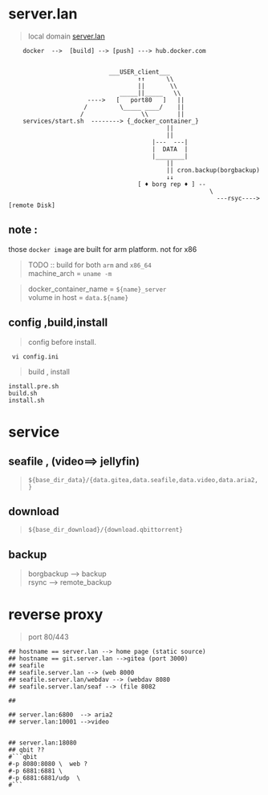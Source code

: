 
# server.lan

> local domain
[server.lan]("http://server.lan")  

```
    docker  -->  [build] --> [push] ---> hub.docker.com


                            ___USER_client___
                                    ↑↑      \\
                                    ||       \\
                               _____||_____   \\
                      ---->   [   port80   ]   ||
                     /         \_____ ____/    || 
                    /                \\        ||
    services/start.sh  --------> {_docker_container_}
                                            ||
                                            ||
                                        |---  ---|    
                                        |  DATA  |
                                        |________|
                                            ||
                                            || cron.backup(borgbackup)
                                            ↓↓
                                    [ ♦ borg rep ♦ ] --
                                                        \
                                                          ---rsyc----> [remote Disk]

```

## note : 
those `docker image` are built for arm platform.
not for x86

> TODO :: build for both `arm` and `x86_64`    
> machine_arch = `uname -m`

> docker_container_name = `${name}_server`  
> volume  in host  = `data.${name} `


## config ,build,install 
> config before install.
```shell
 vi config.ini
```

> build , install
```shell
install.pre.sh
build.sh
install.sh
```

# service
## seafile , (video==> jellyfin)
> `${base_dir_data}/{data.gitea,data.seafile,data.video,data.aria2,}`
## download
> `${base_dir_download}/{download.qbittorrent}`

## backup
>  borgbackup   -->    backup  
>  rsync        -->    remote_backup



# reverse proxy
> port 80/443

```shell
## hostname == server.lan --> home page (static source)
## hostname == git.server.lan -->gitea (port 3000)
## seafile
## seafile.server.lan --> (web 8000
## seafile.server.lan/webdav --> (webdav 8080
## seafile.server.lan/seaf --> (file 8082

## 

## server.lan:6800  --> aria2
## server.lan:10001 -->video


## server.lan:18080
## qbit ??
#```qbit
#-p 8080:8080 \  web ?
#-p 6881:6881 \
#-p 6881:6881/udp  \
#```
```
